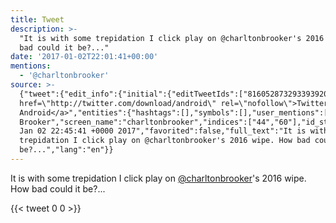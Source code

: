 ```yaml
---
title: Tweet
description: >-
  "It is with some trepidation I click play on @charltonbrooker's 2016 wipe. How
  bad could it be?..."
date: '2017-01-02T22:01:41+00:00'
mentions:
  - '@charltonbrooker'
source: >-
  {"tweet":{"edit_info":{"initial":{"editTweetIds":["816052873293393920"],"editableUntil":"2017-01-02T23:45:41.179Z","editsRemaining":"5","isEditEligible":true}},"retweeted":false,"source":"<a
  href=\"http://twitter.com/download/android\" rel=\"nofollow\">Twitter for
  Android</a>","entities":{"hashtags":[],"symbols":[],"user_mentions":[{"name":"Charlie
  Brooker","screen_name":"charltonbrooker","indices":["44","60"],"id_str":"19394186","id":"19394186"}],"urls":[]},"display_text_range":["0","97"],"favorite_count":"0","id_str":"816052873293393920","truncated":false,"retweet_count":"0","id":"816052873293393920","created_at":"Mon
  Jan 02 22:45:41 +0000 2017","favorited":false,"full_text":"It is with some
  trepidation I click play on @charltonbrooker's 2016 wipe. How bad could it
  be?...","lang":"en"}}
---
```

It is with some trepidation I click play on [@charltonbrooker](https://twitter.com/@charltonbrooker)'s 2016 wipe. How bad could it be?...
    
{{< tweet 0 0 >}}
    
